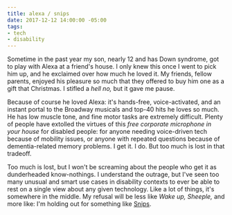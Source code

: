 ```yaml
---
title: alexa / snips
date: 2017-12-12 14:00:00 -05:00
tags:
- tech
- disability
---
```


Sometime in the past year my son, nearly 12 and has Down syndrome, got to play with Alexa at a friend's house. I only knew this once I went to pick him up, and he exclaimed over how much he loved it. My friends, fellow parents, enjoyed his pleasure so much that they offered to buy him one as a gift that Christmas. I stifled a *hell no,* but it gave me pause.

Because of course he loved Alexa: it's hands-free, voice-activated, and an instant portal to the Broadway musicals and top-40 hits he loves so much. He has low muscle tone, and fine motor tasks are extremely difficult. Plenty of people have extolled the virtues of this *free corporate microphone in your house* for disabled people: for anyone needing voice-driven tech because of mobility issues, or anyone with repeated questions because of dementia-related memory problems. I get it. I do. But too much is lost in that tradeoff. 

Too much is lost, but I won't be screaming about the people who get it as dunderheaded know-nothings. I understand the outrage, but I've seen too many unusual and smart use cases in disability contexts to ever be able to rest on a single view about any given technology. Like a lot of things, it's somewhere in the middle. My refusal will be less like *Wake up, Sheeple,* and more like: I'm holding out for something like [Snips](https://snips.ai/).